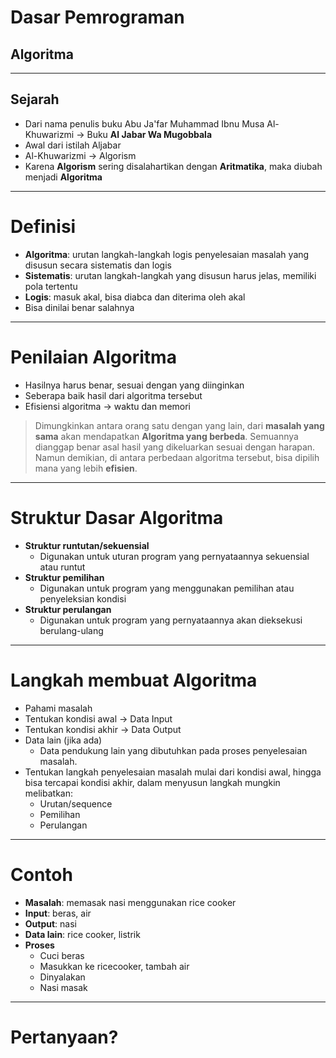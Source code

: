 # Dasar Pemrograman

## Algoritma

---

## Sejarah
* Dari nama penulis buku Abu Ja'far Muhammad Ibnu Musa Al-Khuwarizmi -> Buku
**Al Jabar Wa Mugobbala**
* Awal dari istilah Aljabar
* Al-Khuwarizmi -> Algorism
* Karena **Algorism** sering disalahartikan dengan **Aritmatika**, maka diubah
menjadi **Algoritma**

---

# Definisi
* **Algoritma**: urutan langkah-langkah logis penyelesaian masalah yang disusun
secara sistematis dan logis
* **Sistematis**: urutan langkah-langkah yang disusun harus jelas, memiliki pola
tertentu
* **Logis**: masuk akal, bisa diabca dan diterima oleh akal
* Bisa dinilai benar salahnya

---

# Penilaian Algoritma
* Hasilnya harus benar, sesuai dengan yang diinginkan
* Seberapa baik hasil dari algoritma tersebut
* Efisiensi algoritma -> waktu dan memori

> Dimungkinkan antara orang satu dengan yang lain, dari **masalah yang sama**
> akan mendapatkan **Algoritma yang berbeda**. Semuannya dianggap benar asal
> hasil yang dikeluarkan sesuai dengan harapan. Namun demikian, di antara
> perbedaan algoritma tersebut, bisa dipilih mana yang lebih **efisien**.

---

# Struktur Dasar Algoritma
- **Struktur runtutan/sekuensial**
  - Digunakan untuk uturan program yang pernyataannya sekuensial atau runtut
- **Struktur pemilihan**
  - Digunakan untuk program yang menggunakan pemilihan atau penyeleksian kondisi
- **Struktur perulangan**
  - Digunakan untuk program yang pernyataannya akan dieksekusi berulang-ulang

---

# Langkah membuat Algoritma
* Pahami masalah
* Tentukan kondisi awal -> Data Input
* Tentukan kondisi akhir -> Data Output
* Data lain (jika ada)
  * Data pendukung lain yang dibutuhkan pada proses penyelesaian masalah.
* Tentukan langkah penyelesaian masalah mulai dari kondisi awal, hingga bisa
tercapai kondisi akhir, dalam menyusun langkah mungkin melibatkan:
  * Urutan/sequence
  * Pemilihan
  * Perulangan

---

# Contoh
* **Masalah**: memasak nasi menggunakan rice cooker
* **Input**: beras, air
* **Output**: nasi
* **Data lain**: rice cooker, listrik
* **Proses**
  * Cuci beras
  * Masukkan ke ricecooker, tambah air
  * Dinyalakan
  * Nasi masak

---

# Pertanyaan?

